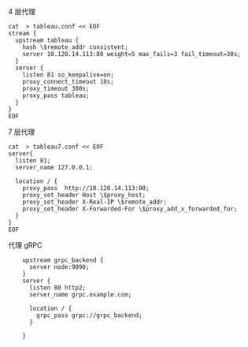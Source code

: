 4 层代理

```
cat  > tableau.conf << EOF
stream {
  upstream tableau {
    hash \$remote_addr consistent;
    server 10.120.14.113:80 weight=5 max_fails=3 fail_timeout=30s;
  }
  server {
    listen 81 so_keepalive=on;
    proxy_connect_timeout 10s;
    proxy_timeout 300s;
    proxy_pass tableau;
  }
}
EOF
```

7 层代理

```shell
cat  > tableau7.conf << EOF
server{
  listen 81;
  server_name 127.0.0.1;

  location / {
    proxy_pass  http://10.120.14.113:80;
    proxy_set_header Host \$proxy_host;
    proxy_set_header X-Real-IP \$remote_addr;
    proxy_set_header X-Forwarded-For \$proxy_add_x_forwarded_for;
  }
}
EOF
```

代理 gRPC                                                                                                                                                                                                                                                                                                                                                                                                                                                                                                                    

```
    upstream grpc_backend {
      server node:9090;
    }
    server {
      listen 80 http2;
      server_name grpc.example.com;

      location / {
        grpc_pass grpc://grpc_backend;
      }

    }
```

